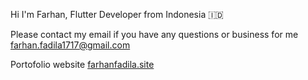 Hi I'm Farhan, Flutter Developer from Indonesia 🇮🇩

Please contact my email if you have any questions or business for me farhan.fadila1717@gmail.com

Portofolio website [farhanfadila.site](https://farhanfadila.site/)
